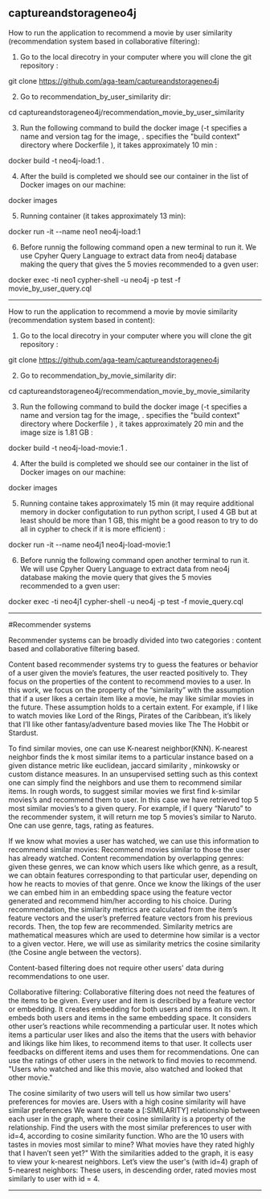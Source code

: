 ## captureandstorageneo4j

How to run the application to recommend a movie by user similarity (recommendation system based in collaborative filtering):

1) Go to the local direcotry in your computer where you will clone the git repository :

git clone https://github.com/aga-team/captureandstorageneo4j

2) Go to recommendation_by_user_similarity dir: 

cd captureandstorageneo4j/recommendation_movie_by_user_similarity 

3) Run the following command to build the docker image (-t specifies a name and version tag for the image, . specifies the "build context"   directory where Dockerfile ), it takes approximately 10 min  :

docker build -t neo4j-load:1 .

4) After the build is completed we should see our container in the list of Docker images on our machine: 

docker images

5) Running container (it takes approximately 13 min):

docker run -it --name neo1 neo4j-load:1 

6) Before runnig the following command open a new terminal to run it. We use Cpyher Query Language to extract data from neo4j database making the query that gives the 5 movies recommended to a gven user:

docker exec -ti neo1 cypher-shell -u neo4j -p test  -f movie_by_user_query.cql

------------------------------------------------------------------------------------------------------------

How to run the application to recommend a movie by movie similarity (recommendation system based in content):

1) Go to the local direcotry in your computer where you will clone the git repository :

git clone https://github.com/aga-team/captureandstorageneo4j

2) Go to recommendation_by_movie_similarity dir: 

cd captureandstorageneo4j/recommendation_movie_by_movie_similarity 

3) Run the following command to build the docker image (-t specifies a name and version tag for the image, . specifies the "build context"   directory where Dockerfile ) , it takes approximately 20 min  and the image size is 1.81 GB :

docker build -t neo4j-load-movie:1 .

4) After the build is completed we should see our container in the list of Docker images on our machine: 

docker images

5) Running containe takes approximately 15 min (it may require additional memory in docker configutation to run python script, I used 4 GB but at least should be more than 1 GB, this might be a good reason to try to do all in cypher to check if it is more efficient) :

docker run -it --name neo4j1 neo4j-load-movie:1

6) Before runnig the following command open another terminal to run it. We will use Cpyher Query Language to extract data from neo4j database making the movie query that gives the 5 movies recommended to a gven user:

docker exec -ti neo4j1 cypher-shell -u neo4j -p test  -f movie_query.cql

------------------------------------------------------------------------------------------------------------

#Recommender systems

Recommender systems can be broadly divided into two categories : content based and collaborative filtering based.

Content based recommender systems try to guess the features or behavior of a user given the movie’s features, the user 
reacted positively to. They focus on the properties of the content to recommend movies to a user. 
In this work, we focus on the property of the “similarity” with the assumption that 
if a user likes a certain item like a movie, he may like similar movies in the future.
These assumption holds to a certain extent. For example, if I like to watch movies like Lord of the Rings, Pirates of the Caribbean, it’s likely that I’ll like other fantasy/adventure based movies like The The Hobbit or Stardust.

To find similar movies, one can use K-nearest neighbor(KNN). K-nearest neighbor finds the k most similar items to a particular instance based on a given distance metric like euclidean, jaccard similarity , minkowsky or custom distance measures.
In an unsupervised setting such as this context one can simply find the neighbors and use them to recommend similar items. 
In rough words, to suggest similar movies we first find k-similar movies’s and recommend them to user. 
In this case we have retrieved top 5 most similar movies’s to a given query.
For example, if I query “Naruto” to the recommender system, it will return me top 5 movies’s similar to Naruto.
One can use genre, tags, rating as features.

If we know what movies a user has watched, we can use this information to recommend similar movies:
Recommend movies similar to those the user has already watched. 
Content recommendation by overlapping genres: given these genres, we can know which users like which genre, as a result, we can obtain 
features corresponding to that particular user, depending on how he reacts to movies of that genre. 
Once we know the likings of the user we can embed him in an embedding space using the feature vector generated 
and recommend him/her according to his choice. 
During recommendation, the similarity metrics are calculated from the item’s feature vectors and the user’s preferred feature vectors from his
previous records. Then, the top few are recommended.
Similarity metrics are mathematical measures which are used to determine how similar is a vector to a given vector.
Here, we will use as similarity metrics the cosine similarity (the Cosine angle between the vectors).

Content-based filtering does not require other users' data during recommendations to one user.

Collaborative filtering:
Collaborative filtering does not need the features of the items to be given. 
Every user and item is described by a feature vector or embedding.
It creates embedding for both users and items on its own. It embeds both users and items in the same embedding space.
It considers other user’s reactions while recommending a particular user. 
It notes which items a particular user likes and also the items that the users with behavior and likings like him likes, to 
recommend items to that user. It collects user feedbacks on different items and uses them for recommendations.
One can use the ratings of other users in the network to find movies to recommend.
"Users who watched and like this movie, also watched and looked that other movie."

The cosine similarity of two users will tell us how similar two users' preferences for movies are. Users with a high cosine similarity will have similar preferences
We want to create a [:SIMILARITY] relationship between each user in the graph, where their cosine similarity 
is a property of the relationship. 
Find the users with the most similar preferences to user with id=4, according to cosine similarity function.
Who are the 10 users with tastes in movies most similar to mine? 
What movies have they rated highly that I haven’t seen yet?"
With the similarities added to the graph, it is easy to view your k-nearest neighbors. 
Let’s view the user's (with id=4) graph of 5-nearest neighbors:
These users, in descending order, rated movies most similarly to user with id = 4.

----------------------------------------------------------------------------------------------------------------------------------






